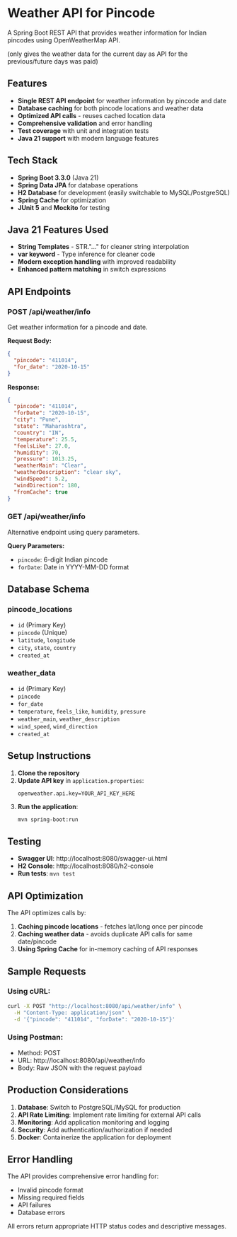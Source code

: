 # Weather API for Pincode

A Spring Boot REST API that provides weather information for Indian pincodes using OpenWeatherMap API.

(only gives the weather data for the current day as API for the previous/future days was paid)
## Features

- **Single REST API endpoint** for weather information by pincode and date
- **Database caching** for both pincode locations and weather data
- **Optimized API calls** - reuses cached location data
- **Comprehensive validation** and error handling
- **Test coverage** with unit and integration tests
- **Java 21 support** with modern language features

## Tech Stack

- **Spring Boot 3.3.0** (Java 21)
- **Spring Data JPA** for database operations
- **H2 Database** for development (easily switchable to MySQL/PostgreSQL)
- **Spring Cache** for optimization
- **JUnit 5** and **Mockito** for testing

## Java 21 Features Used

- **String Templates** - STR."..." for cleaner string interpolation
- **var keyword** - Type inference for cleaner code
- **Modern exception handling** with improved readability
- **Enhanced pattern matching** in switch expressions

## API Endpoints

### POST /api/weather/info
Get weather information for a pincode and date.

**Request Body:**
```json
{
  "pincode": "411014",
  "for_date": "2020-10-15"
}
```

**Response:**
```json
{
  "pincode": "411014",
  "forDate": "2020-10-15",
  "city": "Pune",
  "state": "Maharashtra",
  "country": "IN",
  "temperature": 25.5,
  "feelsLike": 27.0,
  "humidity": 70,
  "pressure": 1013.25,
  "weatherMain": "Clear",
  "weatherDescription": "clear sky",
  "windSpeed": 5.2,
  "windDirection": 180,
  "fromCache": true
}
```

### GET /api/weather/info
Alternative endpoint using query parameters.

**Query Parameters:**
- `pincode`: 6-digit Indian pincode
- `forDate`: Date in YYYY-MM-DD format

## Database Schema

### pincode_locations
- `id` (Primary Key)
- `pincode` (Unique)
- `latitude`, `longitude`
- `city`, `state`, `country`
- `created_at`

### weather_data
- `id` (Primary Key)
- `pincode`
- `for_date`
- `temperature`, `feels_like`, `humidity`, `pressure`
- `weather_main`, `weather_description`
- `wind_speed`, `wind_direction`
- `created_at`

## Setup Instructions

1. **Clone the repository**
2. **Update API key** in `application.properties`:
   ```properties
   openweather.api.key=YOUR_API_KEY_HERE
   ```
3. **Run the application**:
   ```bash
   mvn spring-boot:run
   ```

## Testing

- **Swagger UI**: http://localhost:8080/swagger-ui.html
- **H2 Console**: http://localhost:8080/h2-console
- **Run tests**: `mvn test`

## API Optimization

The API optimizes calls by:
1. **Caching pincode locations** - fetches lat/long once per pincode
2. **Caching weather data** - avoids duplicate API calls for same date/pincode
3. **Using Spring Cache** for in-memory caching of API responses

## Sample Requests

### Using cURL:
```bash
curl -X POST "http://localhost:8080/api/weather/info" \
  -H "Content-Type: application/json" \
  -d '{"pincode": "411014", "forDate": "2020-10-15"}'
```

### Using Postman:
- Method: POST
- URL: http://localhost:8080/api/weather/info
- Body: Raw JSON with the request payload

## Production Considerations

1. **Database**: Switch to PostgreSQL/MySQL for production
2. **API Rate Limiting**: Implement rate limiting for external API calls
3. **Monitoring**: Add application monitoring and logging
4. **Security**: Add authentication/authorization if needed
5. **Docker**: Containerize the application for deployment

## Error Handling

The API provides comprehensive error handling for:
- Invalid pincode format
- Missing required fields
- API failures
- Database errors

All errors return appropriate HTTP status codes and descriptive messages.
